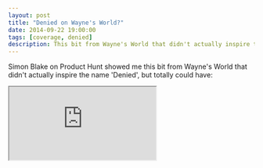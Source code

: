 ```yaml
---
layout: post
title: "Denied on Wayne's World?"
date: 2014-09-22 19:00:00
tags: [coverage, denied]
description: This bit from Wayne's World that didn't actually inspire the name 'Denied', but it totally could have.
---
```


Simon Blake on Product Hunt showed me this bit from Wayne's World that didn't actually inspire the name 'Denied', but totally could have:

<iframe src="https://www.youtube.com/embed/RD1KqbDdmuE?fs=1&amp;modestbranding=1&amp;showinfo=0&amp;autohide=1&amp;color=white&amp;rel=0&amp;vq=hd720" allowFullscreen></iframe>
